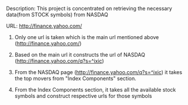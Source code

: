 Description: This project is concentrated on retrieving the necessary data(from STOCK symbols) from NASDAQ

URL: http://finance.yahoo.com/

1) Only one url is taken which is the main url mentioned above (http://finance.yahoo.com/)

2) Based on the main url it constructs the url of NASDAQ (http://finance.yahoo.com/q?s=^ixic)

3) From the NASDAQ page (http://finance.yahoo.com/q?s=^ixic) it takes the top movers from "Index Components" section.

4) From the Index Components section, it takes all the available stock symbols and construct respective urls for those symbols

